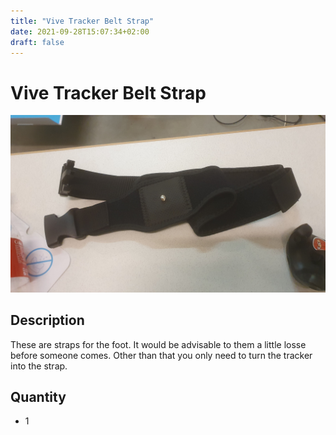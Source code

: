 ```yaml
---
title: "Vive Tracker Belt Strap"
date: 2021-09-28T15:07:34+02:00
draft: false
---
```


# Vive Tracker Belt Strap

![vive-tracker-belt-strap](./img/vive-trakcer-belt-strap.jpg)

## Description

These are straps for the foot. It would be advisable to them a little losse before someone comes. Other than that
you only need to turn the tracker into the strap.

## Quantity

- 1
